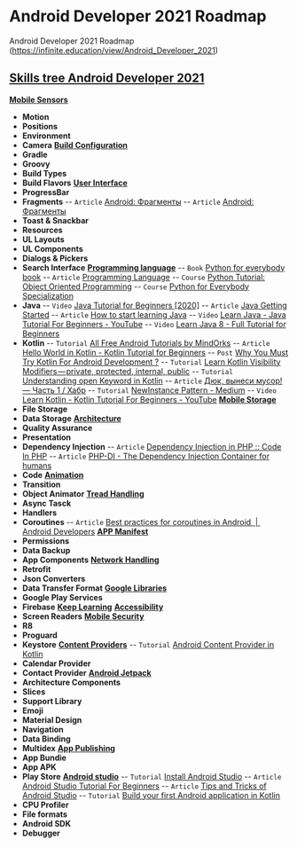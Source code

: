 # Android Developer 2021 Roadmap 
Аndroid Developer 2021 Roadmap (https://infinite.education/view/Android_Developer_2021)

## [Skills tree Android Developer 2021](https://infinite.education/view/Android_Developer_2021)

**[Mobile Sensors](https://infinite.education/view/Mobile_Sensors)**
* **Motion**
* **Positions**
* **Environment**
* **Camera**
**[Build Configuration](https://infinite.education/view/build_configuration)**
* **Gradle**
* **Groovy**
* **Build Types**
* **Build Flavors**
**[User Interface](https://infinite.education/view/user_interface)**
* **ProgressBar**
* **Fragments**
 -- `Article` [Android: Фрагменты](http://developer.alexanderklimov.ru/android/theory/fragments.php)
 -- `Article` [Android: Фрагменты](http://developer.alexanderklimov.ru/android/theory/fragments.php)
* **Toast & Snackbar**
* **Resources**
* **UL Layouts**
* **UL Components**
* **Dialogs & Pickers**
* **Search Interface**
**[Programming language](https://infinite.education/view/programming_language_1)**
 -- `Book` [Python for everybody book](http://do1.dr-chuck.com/pythonlearn/EN_us/pythonlearn.pdf)
 -- `Article` [Programming Language]()
 -- `Course` [Python Tutorial: Object Oriented Programming](https://www.python-course.eu/python3_object_oriented_programming.php)
 -- `Course` [Python for Everybody Specialization](https://www.coursera.org/specializations/python)
* **Java**
 -- `Video` [Java Tutorial for Beginners [2020]](https://www.youtube.com/watch?v=eIrMbAQSU34)
 -- `Article` [Java Getting Started](https://www.w3schools.com/java/java_getstarted.asp)
 -- `Article` [How to start learning Java](https://www.geeksforgeeks.org/java-how-to-start-learning-java/)
 -- `Video` [Learn Java - Java Tutorial For Beginners - YouTube](https://www.youtube.com/playlist?list=PL6nth5sRD25g_M_OgsMQgYIrESzzkGLME)
 -- `Video` [Learn Java 8 - Full Tutorial for Beginners](https://www.youtube.com/watch?v=grEKMHGYyns)
* **Kotlin**
 -- `Tutorial` [All Free Android Tutorials by MindOrks](https://mindorks.com/android-tutorial)
 -- `Article` [Hello World in Kotlin - Kotlin Tutorial for Beginners](https://youtu.be/1v8cMGdZZEQ)
 -- `Post` [Why You Must Try Kotlin For Android Development ?](https://blog.mindorks.com/why-you-must-try-kotlin-for-android-development-e14d00c8084b)
 -- `Tutorial` [Learn Kotlin Visibility Modifiers — private, protected, internal, public](https://blog.mindorks.com/learn-kotlin-visibility-modifiers-private-protected-internal-public)
 -- `Tutorial` [Understanding open Keyword in Kotlin](https://blog.mindorks.com/understanding-open-keyword-in-kotlin)
 -- `Article` [Дюк, вынеси мусор! — Часть 1 / Хабр](https://habr.com/ru/post/269621/)
 -- `Tutorial` [NewInstance Pattern - Medium](https://medium.com/@azjkjensen/using-the-newinstance-pattern-in-kotlin-e40c1b4ba1ef)
 -- `Video` [Learn Kotlin - Kotlin Tutorial For Beginners - YouTube](https://www.youtube.com/playlist?list=PL6nth5sRD25iv8jZrQWD-5dXgu56ae5m8)
**[Mobile Storage](https://infinite.education/view/Mobile_Storage)**
* **File Storage**
* **Data Storage**
**[Architecture](https://infinite.education/view/architecture)**
* **Quality Assurance**
* **Presentation**
* **Dependency Injection**
 -- `Article` [Dependency Injection in PHP :: Code In PHP](https://codeinphp.github.io/post/dependency-injection-in-php/)
 -- `Article` [PHP-DI - The Dependency Injection Container for humans](https://php-di.org/doc/understanding-di.html)
* **Code**
**[Animation](https://infinite.education/view/animation)**
* **Transition**
* **Object Animator**
**[Tread Handling](https://infinite.education/view/tread_handling)**
* **Async Tasck**
* **Handlers**
* **Coroutines**
 -- `Article` [Best practices for coroutines in Android  |  Android Developers](https://developer.android.com/kotlin/coroutines/coroutines-best-practices?utm_source=android_broadcast_te&utm_medium=post&utm_campaign=coroutines-luchshie-)
**[APP Manifest](https://infinite.education/view/app_manifest)**
* **Permissions**
* **Data Backup**
* **App Components**
**[Network Handling](https://infinite.education/view/network_handling)**
* **Retrofit**
* **Json Converters**
* **Data Transfer Format**
**[Google Libraries](https://infinite.education/view/google_libraries)**
* **Google Play Services**
* **Firebase**
**[Keep Learning](https://infinite.education/view/keep_learning)**
**[Accessibility](https://infinite.education/view/accessibility)**
* **Screen Readers**
**[Mobile Security](https://infinite.education/view/Mobile_Security)**
* **R8**
* **Proguard**
* **Keystore**
**[Content Providers](https://infinite.education/view/content_providers)**
 -- `Tutorial` [Android Content Provider in Kotlin](https://blog.mindorks.com/android-content-provider-in-kotlin)
* **Calendar Provider**
* **Contact Provider**
**[Android Jetpack](https://infinite.education/view/android_jetpack)**
* **Architecture Components**
* **Slices**
* **Support Library**
* **Emoji**
* **Material Design**
* **Navigation**
* **Data Binding**
* **Multidex**
**[App Publishing](https://infinite.education/view/app_publishing)**
* **App Bundie**
* **App APK**
* **Play Store**
**[Android studio](https://infinite.education/view/android_studio)**
 -- `Tutorial` [Install Android Studio](https://blog.mindorks.com/install-android-studio)
 -- `Article` [Android Studio Tutorial For Beginners](https://blog.mindorks.com/android-studio-tutorial-for-beginners)
 -- `Article` [Tips and Tricks of Android Studio](https://blog.mindorks.com/tips-and-tricks-of-android-studio)
 -- `Tutorial` [Build your first Android application in Kotlin](https://blog.mindorks.com/first-android-app-in-kotlin)
* **CPU Profiler**
* **File formats**
* **Android SDK**
* **Debugger**
                
